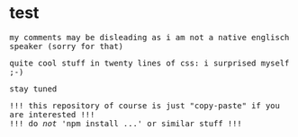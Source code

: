 # test

<tt>
my comments may be disleading as i am not a native englisch speaker (sorry for that)


quite cool stuff in twenty lines of css: i surprised myself ;-)
  

stay tuned


!!! this repository of course is just "copy-paste" if you are interested !!!
<br>
!!! do *not* 'npm install ...' or similar stuff !!!

</tt>


